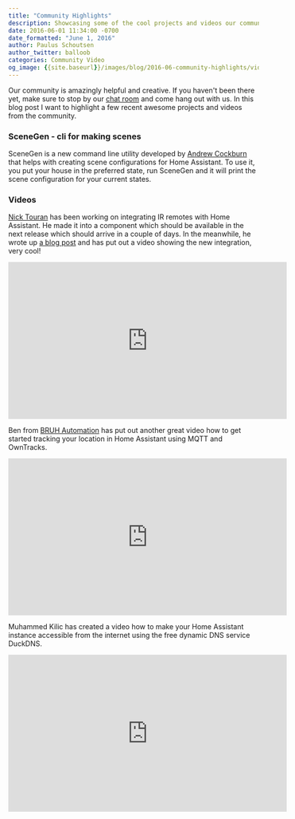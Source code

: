 ```yaml
---
title: "Community Highlights"
description: Showcasing some of the cool projects and videos our community has come up with.
date: 2016-06-01 11:34:00 -0700
date_formatted: "June 1, 2016"
author: Paulus Schoutsen
author_twitter: balloob
categories: Community Video
og_image: {{site.baseurl}}/images/blog/2016-06-community-highlights/video_preview.png
---
```


Our community is amazingly helpful and creative. If you haven't been there yet, make sure to stop by our [chat room] and come hang out with us. In this blog post I want to highlight a few recent awesome projects and videos from the community.

### SceneGen - cli for making scenes

SceneGen is a new command line utility developed by [Andrew Cockburn] that helps with creating scene configurations for Home Assistant. To use it, you put your house in the preferred state, run SceneGen and it will print the scene configuration for your current states.

### Videos

[Nick Touran] has been working on integrating IR remotes with Home Assistant. He made it into a component which should be available in the next release which should arrive in a couple of days. In the meanwhile, he wrote up [a blog post] and has put out a video showing the new integration, very cool!

<div class='videoWrapper'>
<iframe width="560" height="315" src="https://www.youtube.com/embed/6I_Lfpda0hc" frameborder="0" allowfullscreen></iframe>
</div>

Ben from [BRUH Automation] has put out another great video how to get started tracking your location in Home Assistant using MQTT and OwnTracks.

<div class='videoWrapper'>
<iframe width="560" height="315" src="https://www.youtube.com/embed/VaWdvVVYU3A" frameborder="0" allowfullscreen></iframe>
</div>

Muhammed Kilic has created a video how to make your Home Assistant instance accessible from the internet using the free dynamic DNS service DuckDNS.

<div class='videoWrapper'>
<iframe width="560" height="315" src="https://www.youtube.com/embed/UM15pRk56h8" frameborder="0" allowfullscreen></iframe>
</div>

[chat room]: https://discord.gg/c5DvZ4e
[Andrew Cockburn]: https://github.com/acockburn
[BRUH Automation]: http://www.bruhautomation.com/
[Nick Touran]: https://partofthething.com
[a blog post]: https://partofthething.com/thoughts/?p=1010
